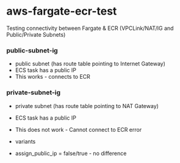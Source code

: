 # aws-fargate-ecr-test
Testing connectivity between Fargate &amp; ECR (VPCLink/NAT/IG and Public/Private Subnets)


### public-subnet-ig
* public subnet (has route table pointing to Internet Gateway)
* ECS task has a public IP
* This works - connects to ECR

### private-subnet-ig
* private subnet (has route table pointing to NAT Gateway)
* ECS task has a public IP
* This does not work - Cannot connect to ECR error

* variants
 * assign_public_ip = false/true - no difference